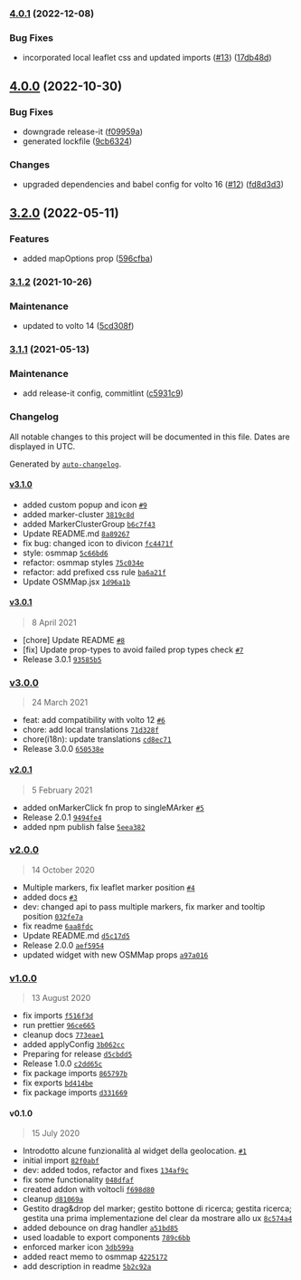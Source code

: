 ### [4.0.1](https://github.com/collective/volto-venue/compare/v4.0.0...v4.0.1) (2022-12-08)


### Bug Fixes

* incorporated local leaflet css and updated imports ([#13](https://github.com/collective/volto-venue/issues/13)) ([17db48d](https://github.com/collective/volto-venue/commit/17db48dd509799445b6a547f329b0ac07d97965b))

## [4.0.0](https://github.com/collective/volto-venue/compare/v3.2.0...v4.0.0) (2022-10-30)


### Bug Fixes

* downgrade release-it ([f09959a](https://github.com/collective/volto-venue/commit/f09959a89a7386466ae111d9ff42ef178900deda))
* generated lockfile ([9cb6324](https://github.com/collective/volto-venue/commit/9cb63248988ad39df16edc4905dd9c02a8b4b280))


### Changes

* upgraded dependencies and babel config for volto 16 ([#12](https://github.com/collective/volto-venue/issues/12)) ([fd8d3d3](https://github.com/collective/volto-venue/commit/fd8d3d3e5341dcb6f36af41954ec67d27c61d68c))

## [3.2.0](https://github.com/collective/volto-venue/compare/v3.1.2...v3.2.0) (2022-05-11)


### Features

* added mapOptions prop ([596cfba](https://github.com/collective/volto-venue/commit/596cfbaec2645298ef9db19d57f2536e2ada8a73))

### [3.1.2](https://github.com/collective/volto-venue/compare/v3.1.1...v3.1.2) (2021-10-26)


### Maintenance

* updated to volto 14 ([5cd308f](https://github.com/collective/volto-venue/commit/5cd308f3fb8137cce81177247196068e491ebf89))

### [3.1.1](https://github.com/collective/volto-venue/compare/v3.1.0...v3.1.1) (2021-05-13)


### Maintenance

* add release-it config, commitlint ([c5931c9](https://github.com/collective/volto-venue/commit/c5931c98cc13c4b6c24d681e24a4d99d36ed3fe4))

### Changelog

All notable changes to this project will be documented in this file. Dates are displayed in UTC.

Generated by [`auto-changelog`](https://github.com/CookPete/auto-changelog).

#### [v3.1.0](https://github.com/collective/volto-venue/compare/v3.0.1...v3.1.0)

- added custom popup and icon [`#9`](https://github.com/collective/volto-venue/pull/9)
- added marker-cluster [`3819c8d`](https://github.com/collective/volto-venue/commit/3819c8dfbaccc575d5f72845cd82b832ff5f1905)
- added MarkerClusterGroup [`b6c7f43`](https://github.com/collective/volto-venue/commit/b6c7f432f37ca3bc191615024069b108544bd17b)
- Update README.md [`8a89267`](https://github.com/collective/volto-venue/commit/8a89267a54a183ee5bb745bab5c7d4a523cc76cc)
- fix bug: changed icon to divicon [`fc4471f`](https://github.com/collective/volto-venue/commit/fc4471f0ee61f6816440ad313292b1e20a8e6068)
- style: osmmap [`5c66bd6`](https://github.com/collective/volto-venue/commit/5c66bd6a9492b86085d684eb140ac5bce48e9a41)
- refactor: osmmap styles [`75c034e`](https://github.com/collective/volto-venue/commit/75c034ee8fd89b27072c2ec451b6b22c232c305d)
- refactor: add prefixed css rule [`ba6a21f`](https://github.com/collective/volto-venue/commit/ba6a21fbe5855b05670dbeb313ad83d5a51ff39e)
- Update OSMMap.jsx [`1d96a1b`](https://github.com/collective/volto-venue/commit/1d96a1b2843af8ee99cb7524f4f04d5e12f5d90f)

#### [v3.0.1](https://github.com/collective/volto-venue/compare/v3.0.0...v3.0.1)

> 8 April 2021

- [chore] Update README [`#8`](https://github.com/collective/volto-venue/pull/8)
- [fix] Update prop-types to avoid failed prop types check [`#7`](https://github.com/collective/volto-venue/pull/7)
- Release 3.0.1 [`93585b5`](https://github.com/collective/volto-venue/commit/93585b5ba1ce9a1a5e13c661d849aae5f2b83160)

### [v3.0.0](https://github.com/collective/volto-venue/compare/v2.0.1...v3.0.0)

> 24 March 2021

- feat: add compatibility with volto 12 [`#6`](https://github.com/collective/volto-venue/pull/6)
- chore: add local translations [`71d328f`](https://github.com/collective/volto-venue/commit/71d328f00d9434810ca43b21594a6e86b61164f8)
- chore(i18n): update translations [`cd8ec71`](https://github.com/collective/volto-venue/commit/cd8ec710104274a21dae36394ca9cf72a9287abe)
- Release 3.0.0 [`650538e`](https://github.com/collective/volto-venue/commit/650538eda0572047c2a307c28c89eef6b010820b)

#### [v2.0.1](https://github.com/collective/volto-venue/compare/v2.0.0...v2.0.1)

> 5 February 2021

- added onMarkerClick fn prop to singleMArker [`#5`](https://github.com/collective/volto-venue/pull/5)
- Release 2.0.1 [`9494fe4`](https://github.com/collective/volto-venue/commit/9494fe427b1d77fc94a541e8d55f7fe4e95af9ab)
- added npm publish false [`5eea382`](https://github.com/collective/volto-venue/commit/5eea3820275f339fea019c445467c66942563b99)

### [v2.0.0](https://github.com/collective/volto-venue/compare/v1.0.0...v2.0.0)

> 14 October 2020

- Multiple markers, fix leaflet marker position [`#4`](https://github.com/collective/volto-venue/pull/4)
- added docs [`#3`](https://github.com/collective/volto-venue/pull/3)
- dev: changed api to pass multiple markers, fix marker and tooltip position [`032fe7a`](https://github.com/collective/volto-venue/commit/032fe7a8430520922026b80edae651668f05d9e8)
- fix readme [`6aa8fdc`](https://github.com/collective/volto-venue/commit/6aa8fdc896e63bc4f59f66082e96b47928b7a01e)
- Update README.md [`d5c17d5`](https://github.com/collective/volto-venue/commit/d5c17d53d024de0c8d80a83ac3812deef90ff6b2)
- Release 2.0.0 [`aef5954`](https://github.com/collective/volto-venue/commit/aef5954edc53fd1845cdf383af3cd14e1a75f648)
- updated widget with new OSMMap props [`a97a016`](https://github.com/collective/volto-venue/commit/a97a016690171115b5b0d51e7303d41281936133)

### [v1.0.0](https://github.com/collective/volto-venue/compare/v0.1.0...v1.0.0)

> 13 August 2020

- fix imports [`f516f3d`](https://github.com/collective/volto-venue/commit/f516f3dcb31641feed7272e4ff25b8dd3aa2736b)
- run prettier [`96ce665`](https://github.com/collective/volto-venue/commit/96ce6655b55ce7e8d5b2295efde304c55e21d489)
- cleanup docs [`773eae1`](https://github.com/collective/volto-venue/commit/773eae1aea769423d6316e12edc935ff6450b07d)
- added applyConfig [`3b062cc`](https://github.com/collective/volto-venue/commit/3b062cc718e6aea3ed7a48e40c853a6fb18136c5)
- Preparing for release [`d5cbdd5`](https://github.com/collective/volto-venue/commit/d5cbdd5b3abc85fcd3ac1143bd5fb3d0d950c3c9)
- Release 1.0.0 [`c2dd65c`](https://github.com/collective/volto-venue/commit/c2dd65c5e7a4b0533acf1ef63e578fd70ef74b88)
- fix package imports [`865797b`](https://github.com/collective/volto-venue/commit/865797bf14130024f74d0ce595ea37974148b15f)
- fix exports [`bd414be`](https://github.com/collective/volto-venue/commit/bd414beafd57ac0206adb6c605823ad311be1e57)
- fix package imports [`d331669`](https://github.com/collective/volto-venue/commit/d3316695384b271c6415332fc0a06c66ec7067df)

#### v0.1.0

> 15 July 2020

- Introdotto alcune funzionalità al widget della geolocation. [`#1`](https://github.com/collective/volto-venue/pull/1)
- initial import [`82f0abf`](https://github.com/collective/volto-venue/commit/82f0abfcb34bfdb7829ada86b88d5fc1f6ff37c3)
- dev: added todos, refactor and fixes [`134af9c`](https://github.com/collective/volto-venue/commit/134af9c352a133e79d00192b5dd84f1b4aabf659)
- fix some functionality [`048dfaf`](https://github.com/collective/volto-venue/commit/048dfafcf1f0d40e400e29736e93b45e33e17610)
- created addon with voltocli [`f698d80`](https://github.com/collective/volto-venue/commit/f698d8054263dfb8cd8414c80e83e4a540a844e8)
- cleanup [`d81069a`](https://github.com/collective/volto-venue/commit/d81069a52e0db616e6fa57aa27246736b6d257ad)
- Gestito drag&drop del marker; gestito bottone di ricerca; gestita ricerca; gestita una prima implementazione del clear da mostrare allo ux [`8c574a4`](https://github.com/collective/volto-venue/commit/8c574a48a4085e1dc430c62ef8f3a118fb0e89a5)
- added  debounce on  drag handler [`a51bd85`](https://github.com/collective/volto-venue/commit/a51bd853c09db400d44832ce3abbc6ef82e215af)
- used loadable to export components [`789c6bb`](https://github.com/collective/volto-venue/commit/789c6bbabf5ceaaa5714c6775960c4390d301c2a)
- enforced marker icon [`3db599a`](https://github.com/collective/volto-venue/commit/3db599afd4a5e3807d2c064357c28535941c3231)
- added react memo to osmmap [`4225172`](https://github.com/collective/volto-venue/commit/42251727303d47d30a9e080de1de950948acda3b)
- add description in readme [`5b2c92a`](https://github.com/collective/volto-venue/commit/5b2c92aa9accbd2e784caa15e925bfa97228a7bc)
